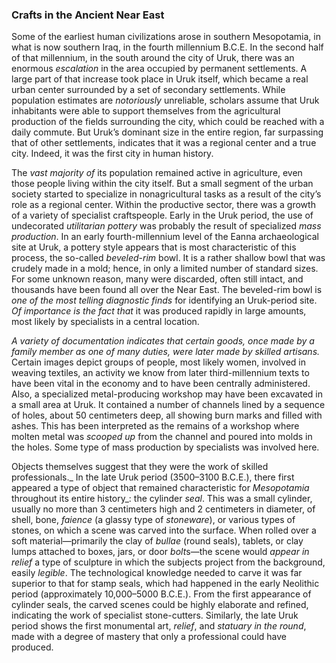 ### Crafts in the Ancient Near East
Some of the earliest human civilizations arose in southern Mesopotamia, in what is now southern Iraq, in the fourth millennium B.C.E. In the second half of that millennium, in the south around the city of Uruk, there was an enormous *escalation* in the area occupied by permanent settlements. A large part of that increase took place in Uruk itself, which became a real urban center surrounded by a set of secondary settlements. While population estimates are *notoriously* unreliable, scholars assume that Uruk inhabitants were able to support themselves from the agricultural production of the fields surrounding the city, which could be reached with a daily commute. But Uruk’s dominant size in the entire region, far surpassing that of other settlements, indicates that it was a regional center and a true city. Indeed, it was the first city in human history.

The *vast majority of* its population remained active in agriculture, even those people living within the city itself. But a small segment of the urban society started to specialize in nonagricultural tasks as a result of the city’s role as a regional center. Within the productive sector, there was a growth of a variety of specialist craftspeople. Early in the Uruk period, the use of undecorated *utilitarian* *pottery* was probably the result of specialized *mass production*. In an early fourth-millennium level of the Eanna archaeological site at Uruk, a pottery style appears that is most characteristic of this process, the so-called *beveled*-*rim* bowl. It is a rather shallow bowl that was crudely made in a mold; hence, in only a limited number of standard sizes. For some unknown reason, many were discarded, often still intact, and thousands have been found all over the Near East. The beveled-rim bowl is *one of the most telling diagnostic finds* for identifying an Uruk-period site. *Of importance is the fact that* it was produced rapidly in large amounts, most likely by specialists in a central location.

_A variety of documentation indicates that certain goods, once made by a family member as one of many duties, were later made by skilled *artisans*._ Certain images depict groups of people, most likely women, involved in weaving textiles, an activity we know from later third-millennium texts to have been vital in the economy and to have been centrally administered. Also, a specialized metal-producing workshop may have been excavated in a small area at Uruk. It contained a number of channels lined by a sequence of holes, about 50 centimeters deep, all showing burn marks and filled with ashes. This has been interpreted as the remains of a workshop where molten metal was *scooped up* from the channel and poured into molds in the holes. Some type of mass production by specialists was involved here.

Objects themselves suggest that they were the work of skilled professionals._ In the late Uruk period (3500–3100 B.C.E.), there first appeared a type of object that remained characteristic for *Mesopotamia* throughout its entire history_: the cylinder *seal*. This was a small cylinder, usually no more than 3 centimeters high and 2 centimeters in diameter, of shell, bone, *faience* (a glassy type of *stoneware*), or various types of stones, on which a scene was carved into the surface. When rolled over a soft material—primarily the clay of *bullae* (round seals), tablets, or clay lumps attached to boxes, jars, or door *bolt*s—the scene would *appear in relief* a type of sculpture in which the subjects project from the background, easily *legible*. The technological knowledge needed to carve it was far superior to that for stamp seals, which had happened in the early Neolithic period (approximately 10,000–5000 B.C.E.). From the first appearance of cylinder seals, the carved scenes could be highly elaborate and refined, indicating the work of specialist stone-cutters. Similarly, the late Uruk period shows the first monumental art, *relief*, and *statuary in the round*, made with a degree of mastery that only a professional could have produced.
